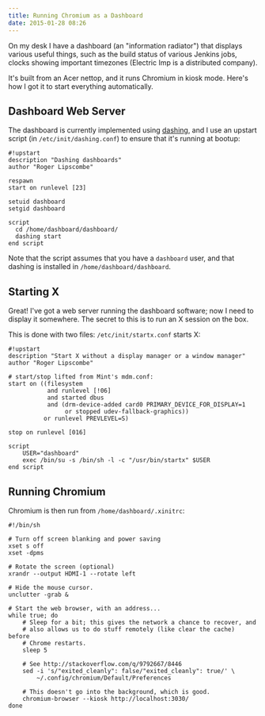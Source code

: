 ```yaml
---
title: Running Chromium as a Dashboard
date: 2015-01-28 08:26
---
```


On my desk I have a dashboard (an "information radiator") that displays various
useful things, such as the build status of various Jenkins jobs, clocks showing
important timezones (Electric Imp is a distributed company).

It's built from an Acer nettop, and it runs Chromium in kiosk mode. Here's how
I got it to start everything automatically.

## Dashboard Web Server

The dashboard is currently implemented using [dashing](http://dashing.io/), and
I use an upstart script (in `/etc/init/dashing.conf`) to ensure that it's
running at bootup:

    #!upstart
    description "Dashing dashboards"
    author "Roger Lipscombe"

    respawn
    start on runlevel [23]

    setuid dashboard
    setgid dashboard

    script
      cd /home/dashboard/dashboard/
      dashing start
    end script

Note that the script assumes that you have a `dashboard` user, and that dashing
is installed in `/home/dashboard/dashboard`.

## Starting X

Great! I've got a web server running the dashboard software; now I need to
display it somewhere. The secret to this is to run an X session on the box.

This is done with two files: `/etc/init/startx.conf` starts X:

    #!upstart
    description "Start X without a display manager or a window manager"
    author "Roger Lipscombe"

    # start/stop lifted from Mint's mdm.conf:
    start on ((filesystem
               and runlevel [!06]
               and started dbus
               and (drm-device-added card0 PRIMARY_DEVICE_FOR_DISPLAY=1
                    or stopped udev-fallback-graphics))
              or runlevel PREVLEVEL=S)

    stop on runlevel [016]

    script
        USER="dashboard"
        exec /bin/su -s /bin/sh -l -c "/usr/bin/startx" $USER
    end script

## Running Chromium

Chromium is then run from `/home/dashboard/.xinitrc`:

    #!/bin/sh

    # Turn off screen blanking and power saving
    xset s off
    xset -dpms

    # Rotate the screen (optional)
    xrandr --output HDMI-1 --rotate left

    # Hide the mouse cursor.
    unclutter -grab &

    # Start the web browser, with an address...
    while true; do
        # Sleep for a bit; this gives the network a chance to recover, and
        # also allows us to do stuff remotely (like clear the cache) before
        # Chrome restarts.
        sleep 5

        # See http://stackoverflow.com/q/9792667/8446
        sed -i 's/"exited_cleanly": false/"exited_cleanly": true/' \
            ~/.config/chromium/Default/Preferences

        # This doesn't go into the background, which is good.
        chromium-browser --kiosk http://localhost:3030/
    done

